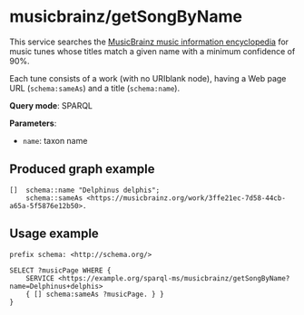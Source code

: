 # musicbrainz/getSongByName

This service searches the [MusicBrainz music information encyclopedia](https://musicbrainz.org/) for music tunes whose titles match a given name with a minimum confidence of 90%.

Each tune consists of a work (with no URIblank node), having a Web page URL (`schema:sameAs`) and a title (`schema:name`).

**Query mode**: SPARQL

**Parameters**:
- `name`: taxon name


## Produced graph example

```turtle
[]  schema::name "Delphinus delphis";
    schema::sameAs <https://musicbrainz.org/work/3ffe21ec-7d58-44cb-a65a-5f5876e12b50>.
```

## Usage example

```sparql
prefix schema: <http://schema.org/>

SELECT ?musicPage WHERE {
    SERVICE <https://example.org/sparql-ms/musicbrainz/getSongByName?name=Delphinus+delphis>
    { [] schema:sameAs ?musicPage. } }
}
```